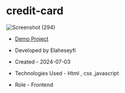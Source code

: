 # credit-card

![Screenshot (294)](https://github.com/SabaAsgarian/Credit-Card-With-JavaScript/assets/155986797/e76e91f2-7275-45dc-bd54-03c0dd20969d)

- [Demo Project](https://elaheseyfi.github.io/creadit-card/)

- Developed by Elaheseyfi

- Created - 2024-07-03

- Technologies Used - Html , css ,javascript

- Role - Frontend


